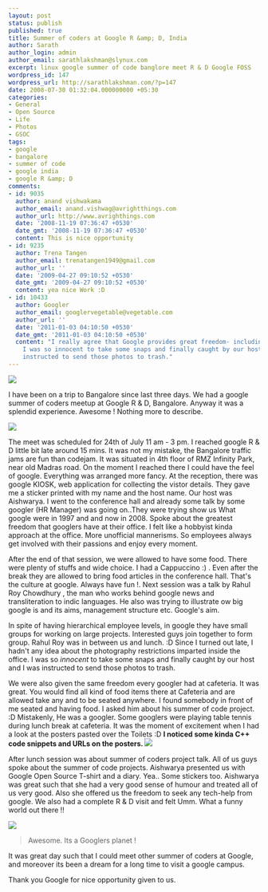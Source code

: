 ```yaml
---
layout: post
status: publish
published: true
title: Summer of coders at Google R &amp; D, India
author: Sarath
author_login: admin
author_email: sarathlakshman@slynux.com
excerpt: linux google summer of code banglore meet R & D Google FOSS
wordpress_id: 147
wordpress_url: http://sarathlakshman.com/?p=147
date: 2008-07-30 01:32:04.000000000 +05:30
categories:
- General
- Open Source
- Life
- Photos
- GSOC
tags:
- google
- bangalore
- summer of code
- google india
- google R &amp; D
comments:
- id: 9035
  author: anand vishwakama
  author_email: anand.vishwag@avrightthings.com
  author_url: http://www.avrighthings.com
  date: '2008-11-19 07:36:47 +0530'
  date_gmt: '2008-11-19 07:36:47 +0530'
  content: This is nice opportunity
- id: 9235
  author: Trena Tangen
  author_email: trenatangen1949@gmail.com
  author_url: ''
  date: '2009-04-27 09:10:52 +0530'
  date_gmt: '2009-04-27 09:10:52 +0530'
  content: yea nice Work :D
- id: 10433
  author: Googler
  author_email: googlervegetable@vegetable.com
  author_url: ''
  date: '2011-01-03 04:10:50 +0530'
  date_gmt: '2011-01-03 04:10:50 +0530'
  content: "I really agree that Google provides great freedom- including this one:\r\n\r\n
    I was so innocent to take some snaps and finally caught by our host and I was
    instructed to send those photos to trash."
---
```

<a href="http://picasaweb.google.com/sarathlakshman/Google/photo#5229479948946553874"><img src="http://lh5.ggpht.com/sarathlakshman/SJLYTnz8vBI/AAAAAAAAAUA/Sakh28r2J-w/s400/img_3727.jpg" /></a>

I have been on a trip to Bangalore since last three days. We had a google summer of coders meetup at Google R & D, Bangalore. Anyway it was a splendid experience. Awesome ! Nothing more to describe.

<a href="http://picasaweb.google.com/sarathlakshman/Google/photo#5228378915123095506"><img src="http://lh4.ggpht.com/sarathlakshman/SI7u7BMN59I/AAAAAAAAAPw/OIjk7CWwrFo/s400/img_0373_g.jpg" /></a>

The meet was scheduled for 24th of July 11 am - 3 pm. I reached google R & D little bit late around 15 mins. It was not my mistake, the Bangalore traffic jams are fun than <a id="more"></a><a id="more-147"></a>codejam. It was situated in 4th floor of RMZ Infinity Park, near old Madras road. On the moment I reached there I could have the feel of google. Everything was arranged more fancy. At the reception, there was google KIOSK, web application for collecting the vistor details. They gave me a sticker printed with my name and the host name. Our host was Aishwarya. I went to the conference hall and already some talk by some googler (HR Manager) was going on..They were trying show us What google were in 1997 and and now in 2008. Spoke about the greatest freedom that googlers have at their office. I felt like a hobbyist kinda approach at the office. More unofficial mannerisms. So employees always get involved with their passions and enjoy every moment.  

After the end of that session, we were allowed  to have some food. There were plenty of stuffs and wide choice. I had a Cappuccino :) . Even after the break they are allowed to bring food articles in the conference hall. That's the culture at google. Always have fun !. Next session was a talk by Rahul Roy Chowdhury , the man who works behind google news and transliteration to indic languages. He also was trying to illustrate ow big google is and its aims, management structure etc. Google's aim.

In spite of having hierarchical employee levels, in google they have small groups for working on large projects. Interested guys join together to form group. Rahul Roy was in between us and lunch.  :D Since I turned out late, I hadn't any idea about the photography restrictions imparted inside the office. I was so <em>innocent </em>to take some snaps and finally caught by our host and I was instructed to send those photos to trash. 

We were also given the same freedom every googler had at cafeteria. It was great. You would find all kind of food items there at Cafeteria and are allowed take any and to be seated anywhere. I found somebody in front of me seated and having food. I asked him about his summer of code project. :D Mistakenly, He was a googler. Some googlers were playing table tennis  during lunch break at cafeteria. It was the moment of excitement when I had a look at the posters pasted over the Toilets :D <strong> I noticed some kinda C++ code snippets and URLs on the posters. 
</strong>
<a href="http://picasaweb.google.com/sarathlakshman/Google/photo#5229177204010036610"><img src="http://lh6.ggpht.com/sarathlakshman/SJHE9jCWrYI/AAAAAAAAARE/I8rIe7GS7gY/s400/img_0398.jpg" /></a>

After lunch session was about summer of coders project talk. All of us guys spoke about the summer of code projects. Aishwarya presented us with Google Open Source T-shirt and a diary. Yea.. Some stickers too. Aishwarya was great such that she had a very good sense of humour and treated all of us very good. Also she offered us the freedom to seek any tech-help from google. We also had a complete R & D visit and felt Umm. What a funny world out there !! 

<a href="http://picasaweb.google.com/sarathlakshman/Google/photo#5229175949755308546"><img src="http://lh6.ggpht.com/sarathlakshman/SJHD0ikuWgI/AAAAAAAAAQo/DcyufRAUCSQ/s400/img_0375.jpg" /></a>


<blockquote>Awesome. Its a Googlers planet !</blockquote>

It was great day such that I could meet other summer of coders at Google, and moreover its been a dream for a long time to visit a google campus. 

Thank you Google for nice opportunity given to us. 

